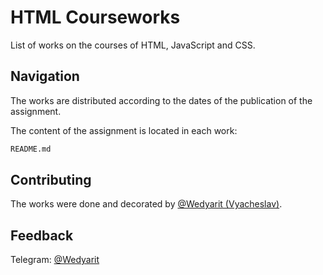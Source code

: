 # HTML Courseworks

List of works on the courses of HTML, JavaScript and CSS.

## Navigation

The works are distributed according to the dates of the publication of the assignment. 

The content of the assignment is located in each work:

```bash
README.md
```

## Contributing
The works were done and decorated by [@Wedyarit (Vyacheslav)](https://github.com/Doggy4).

## Feedback
Telegram: [@Wedyarit](https://t.me/Wedyarit)